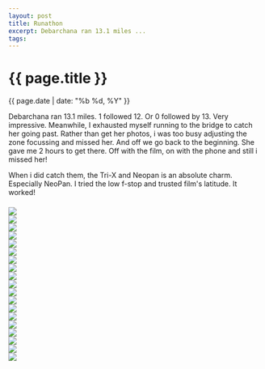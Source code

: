 ```yaml
---
layout: post
title: Runathon
excerpt: Debarchana ran 13.1 miles ...
tags: 
---
```



{{ page.title }}
================
<div class="pdate"> {{ page.date | date: "%b %d, %Y" }} </div>

<div class="row">

<div class="col-xs-12">
<p>
	Debarchana ran 13.1 miles. 1 followed 12. Or 0 followed by 13. Very impressive. Meanwhile, I exhausted myself running to the bridge
	to catch her going past. Rather than get her photos, i was too busy adjusting the zone focussing and missed her. And off we go back
	to the beginning. She gave me 2 hours to get there. Off with the film, on with the phone and still i missed her! 
</p>
<p> When i did catch them, the Tri-X and Neopan is an absolute charm. Especially NeoPan. I tried the low f-stop and trusted film's 
	latitude. It worked!
	<p>
	
<div id="demo6" class="flex-images" style="padding-top:0.5em;">
<div class="item" data-w="400" data-h="600">
	<div class="img"><a href="https://docs.google.com/uc?id=0B6d70FmpKIi1dVFlTjBfRW13ZHc"><img src="https://docs.google.com/uc?id=0B6d70FmpKIi1V0pkMTNDN2hWSm8" data-src="https://docs.google.com/uc?id=0B6d70FmpKIi1dzBTNGxQRG43OGs"></a></div>
</div>
<div class="item" data-w="400" data-h="600">
	<div class="img"><a href="https://docs.google.com/uc?id=0B6d70FmpKIi1MElxZEhoLVIyN0k"><img src="https://docs.google.com/uc?id=0B6d70FmpKIi1V0pkMTNDN2hWSm8" data-src="https://docs.google.com/uc?id=0B6d70FmpKIi1QkxaUzM2TXRMSXc"></a></div>
</div>
<div class="item" data-w="400" data-h="600">
	<div class="img"><a href="https://docs.google.com/uc?id=0B6d70FmpKIi1XzNBa29ZRVVFWU0"><img src="https://docs.google.com/uc?id=0B6d70FmpKIi1V0pkMTNDN2hWSm8" data-src="https://docs.google.com/uc?id=0B6d70FmpKIi1Y0ZrOHF0cTZOUUU"></a></div>
</div>
<div class="item" data-w="400" data-h="600">
	<div class="img"><a href="https://docs.google.com/uc?id=0B6d70FmpKIi1S01rbm5sT242SUU"><img src="https://docs.google.com/uc?id=0B6d70FmpKIi1V0pkMTNDN2hWSm8" data-src="https://docs.google.com/uc?id=0B6d70FmpKIi1VVpJLUJJLXJ5bUE"></a></div>
</div>
<div class="item" data-w="600" data-h="400">
	<div class="img"><a href="https://docs.google.com/uc?id=0B6d70FmpKIi1Z2NCaExsb0h2cDQ"><img src="https://docs.google.com/uc?id=0B6d70FmpKIi1V0pkMTNDN2hWSm8" data-src="https://docs.google.com/uc?id=0B6d70FmpKIi1a2dfZWhETzVkdms"></a></div>
</div>
<div class="item" data-w="400" data-h="600">
	<div class="img"><a href="https://docs.google.com/uc?id=0B6d70FmpKIi1SzZNc2JnVnJTdWM"><img src="https://docs.google.com/uc?id=0B6d70FmpKIi1V0pkMTNDN2hWSm8" data-src="https://docs.google.com/uc?id=0B6d70FmpKIi1bEhmbHFjT2VBd1k"></a></div>
</div>
<div class="item" data-w="399" data-h="600">
	<div class="img"><a href="https://docs.google.com/uc?id=0B6d70FmpKIi1bFh2VHdhV2hxWlk"><img src="https://docs.google.com/uc?id=0B6d70FmpKIi1V0pkMTNDN2hWSm8" data-src="https://docs.google.com/uc?id=0B6d70FmpKIi1ZElET0pMczh6cVk"></a></div>
</div>
<div class="item" data-w="399" data-h="600">
	<div class="img"><a href="https://docs.google.com/uc?id=0B6d70FmpKIi1bHVwdW1TbXRSTGc"><img src="https://docs.google.com/uc?id=0B6d70FmpKIi1V0pkMTNDN2hWSm8" data-src="https://docs.google.com/uc?id=0B6d70FmpKIi1MEFzaktRemZjUmc"></a></div>
</div>
<div class="item" data-w="600" data-h="400">
	<div class="img"><a href="https://docs.google.com/uc?id=0B6d70FmpKIi1LWVRLUQ1SHVhUDA"><img src="https://docs.google.com/uc?id=0B6d70FmpKIi1V0pkMTNDN2hWSm8" data-src="https://docs.google.com/uc?id=0B6d70FmpKIi1cl95Mjl5QWw5YUE"></a></div>
</div>
<div class="item" data-w="400" data-h="600">
	<div class="img"><a href="https://docs.google.com/uc?id=0B6d70FmpKIi1UnN1enJzZWs5TVk"><img src="https://docs.google.com/uc?id=0B6d70FmpKIi1V0pkMTNDN2hWSm8" data-src="https://docs.google.com/uc?id=0B6d70FmpKIi1cUtQdFhjU0kwaXc"></a></div>
</div>
<div class="item" data-w="600" data-h="400">
	<div class="img"><a href="https://docs.google.com/uc?id=0B6d70FmpKIi1aWpvTnRkWnRJSTQ"><img src="https://docs.google.com/uc?id=0B6d70FmpKIi1V0pkMTNDN2hWSm8" data-src="https://docs.google.com/uc?id=0B6d70FmpKIi1ODNQaDhEVXhWYW8"></a></div>
</div>
<div class="item" data-w="600" data-h="400">
	<div class="img"><a href="https://docs.google.com/uc?id=0B6d70FmpKIi1RGRpR0JKVnJLM1k"><img src="https://docs.google.com/uc?id=0B6d70FmpKIi1V0pkMTNDN2hWSm8" data-src="https://docs.google.com/uc?id=0B6d70FmpKIi1Q2dyMGVIZVo5ZEU"></a></div>
</div>
<div class="item" data-w="400" data-h="600">
	<div class="img"><a href="https://docs.google.com/uc?id=0B6d70FmpKIi1YVdmc0xVRTRGUEE"><img src="https://docs.google.com/uc?id=0B6d70FmpKIi1V0pkMTNDN2hWSm8" data-src="https://docs.google.com/uc?id=0B6d70FmpKIi1cWxGZE80czJGWXM"></a></div>
</div>
<div class="item" data-w="400" data-h="600">
	<div class="img"><a href="https://docs.google.com/uc?id=0B6d70FmpKIi1RTRNenZhWEtOU0E"><img src="https://docs.google.com/uc?id=0B6d70FmpKIi1V0pkMTNDN2hWSm8" data-src="https://docs.google.com/uc?id=0B6d70FmpKIi1OVNiSUJUa2RTRkE"></a></div>
</div>
<div class="item" data-w="400" data-h="600">
	<div class="img"><a href="https://docs.google.com/uc?id=0B6d70FmpKIi1Q0ZpTGhtSm9iZjA"><img src="https://docs.google.com/uc?id=0B6d70FmpKIi1V0pkMTNDN2hWSm8" data-src="https://docs.google.com/uc?id=0B6d70FmpKIi1cHdaSnFWQ2hoTlk"></a></div>
</div>
<div class="item" data-w="400" data-h="600">
	<div class="img"><a href="https://docs.google.com/uc?id=0B6d70FmpKIi1QzF2Rm5hNnFlcTQ"><img src="https://docs.google.com/uc?id=0B6d70FmpKIi1V0pkMTNDN2hWSm8" data-src="https://docs.google.com/uc?id=0B6d70FmpKIi1Yk5ZeUNkeWlmb2c"></a></div>
</div>
<div class="item" data-w="600" data-h="400">
	<div class="img"><a href="https://docs.google.com/uc?id=0B6d70FmpKIi1aHY5VVRJdkEwSXc"><img src="https://docs.google.com/uc?id=0B6d70FmpKIi1V0pkMTNDN2hWSm8" data-src="https://docs.google.com/uc?id=0B6d70FmpKIi1c2FmQmx3a2FQdTg"></a></div>
</div>
<div class="item" data-w="400" data-h="600">
	<div class="img"><a href="https://docs.google.com/uc?id=0B6d70FmpKIi1cF95TnBVU19pT0U"><img src="https://docs.google.com/uc?id=0B6d70FmpKIi1V0pkMTNDN2hWSm8" data-src="https://docs.google.com/uc?id=0B6d70FmpKIi1dHBPb1JGZFRDTWs"></a></div>
</div>
<div class="item" data-w="400" data-h="600">
	<div class="img"><a href="https://docs.google.com/uc?id=0B6d70FmpKIi1UGVBOG54dUJDb3c"><img src="https://docs.google.com/uc?id=0B6d70FmpKIi1V0pkMTNDN2hWSm8" data-src="https://docs.google.com/uc?id=0B6d70FmpKIi1MWhubjhGNWtFenM"></a></div>
</div>

</div>
<script>
$('#demo6').flexImages({ rowHeight:600 , truncate: 0});
</script>


</div>

</div>

